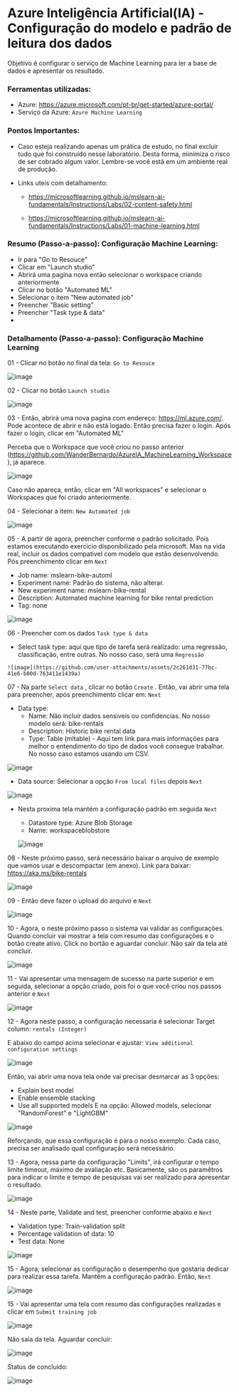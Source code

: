 # Azure Inteligência Artificial(IA) - Configuração do modelo e padrão de leitura dos dados
Objetivo é configurar o serviço de Machine Learning para ler a base de dados e apresentar os resultado.

### Ferramentas utilizadas:

- Azure: https://azure.microsoft.com/pt-br/get-started/azure-portal/
- Serviço da Azure: ``` Azure Machine Learning ```

### Pontos Importantes:

 - Caso esteja realizando apenas um prática de estudo, no final excluir tudo que foi construído nesse laboratório. Desta forma, minimiza o risco de ser cobrado algum valor. Lembre-se você está em um ambiente real de produção.
 - Links uteis com detalhamento:
   
    * https://microsoftlearning.github.io/mslearn-ai-fundamentals/Instructions/Labs/02-content-safety.html
      
    * https://microsoftlearning.github.io/mslearn-ai-fundamentals/Instructions/Labs/01-machine-learning.html

### Resumo (Passo-a-passo): Configuração Machine Learning:

 - Ir para "Go to Resouce"
 - Clicar em "Launch studio"
 - Abrirá uma pagina nova então selecionar o workspace criando anteriormente
 - Clicar no botão "Automated ML"
 - Selecionar o item "New automated job"
 - Preencher "Basic setting"
 - Preencher "Task type & data"
 -  

   
### Detalhamento (Passo-a-passo): Configuração Machine Learning

01 - Clicar no botão no final da tela: ``` Go to Resouce ```

![image](https://github.com/user-attachments/assets/701b2239-10e1-4b20-9c28-f1e2c9a13bf7)

02 - Clicar no botão ``` Launch studio ```

![image](https://github.com/user-attachments/assets/e7d5dff3-c0eb-47bc-8b6f-9da007117602)

03 - Então, abrirá uma nova pagina com endereço: https://ml.azure.com/. Pode acontece de abrir e não está logado. Então precisa fazer o login. Após fazer o login, clicar em "Automated ML"

Perceba que o Workspace que você criou no passo anterior (https://github.com/WanderBernardo/AzureIA_MachineLearning_Workspace), já aparece.

![image](https://github.com/user-attachments/assets/b2f6dfba-983d-4d90-a717-fcd799fe4333)

Caso não apareça, então, clicar em "All workspaces" e selecionar o Workspaces que foi criado anteriormente.

04 - Selecionar a item: ``` New Automated job ```

![image](https://github.com/user-attachments/assets/72e0c092-6cfc-4e96-ac12-fbf0b052eeba)

05 - A partir de agora, preencher conforme o padrão solicitado. Pois estamos executando exercicio disponibilizado pela microsoft. Mas na vida real, incluir os dados compativel com modelo que estão desenvolvendo. Pós preenchimento clicar em ``` Next ```
   * Job name: mslearn-bike-automl
   * Experiment name: Padrão do sistema, não alterar.
   * New experiment name: mslearn-bike-rental
   * Description: Automated machine learning for bike rental prediction
   * Tag: none

![image](https://github.com/user-attachments/assets/ae7f491e-4592-4f6e-b368-6b4784bff3a8)

06 - Preencher com os dados ``` Task type & data ```
   * Select task type: aqui que tipo de tarefa será realizado: uma regressão, classificação, entre outras. No nosso caso, será uma ``` Regressão ```
     
    ![image](https://github.com/user-attachments/assets/2c261d31-77bc-41e6-b00d-763411e1439a)

07 - Na parte ``` Select data ``` , clicar no botão ``` Create ``` . Então, vai abrir uma tela para preencher, após preenchimento clicar em: ``` Next ```
   * Data type:
      * Name: Não incluir dados sensiveis ou confidencias. No nosso modelo será: bike-rentals
      * Description: Historic bike rental data
      * Type: Table (mltable) - Aqui tem link para mais informações para melhor o entendimento do tipo de dados você consegue trabalhar. No nosso caso estamos usando um CSV.
        
   ![image](https://github.com/user-attachments/assets/7c03ac6d-b128-4b80-88f2-da4840b66900)

   * Data source: Selecionar a opção ``` From local files ``` depois ``` Next ``` 
     
   ![image](https://github.com/user-attachments/assets/790c3451-1509-4dab-b71d-dce6ffd8bd08)

   * Nesta proxima tela mantém a configuração padrão em seguida ``` Next ```
      * Datastore type: Azure Blob Storage
      * Name: workspaceblobstore
   
     ![image](https://github.com/user-attachments/assets/4b161107-bcb6-4d0d-b1e3-b9b306ca8a09)

08 - Neste próximo passo, será necessário baixar o arquivo de exemplo que vamos usar e descompactar (em anexo). Link  para baixar: https://aka.ms/bike-rentals

![image](https://github.com/user-attachments/assets/dfb2bc53-9273-45db-9955-fc36aa9aa74f)

09 - Então deve fazer o upload do arquivo e ``` Next ```

![image](https://github.com/user-attachments/assets/e41a452c-c1a9-41d8-9c2d-fdc395e51a31)

10 - Agora, o neste próximo passo o sistema vai validar as configurações. Quando concluir vai mostrar a tela com resumo das configurações e o botão create ativo. Click no bortão e aguardar concluir. Não sair da tela até concluir.

![image](https://github.com/user-attachments/assets/7d251609-0590-42ff-a794-84a715e03672)

11 - Vai apresentar uma mensagem de sucesso na parte superior e em seguida, selecionar a opção criado, pois foi o que você criou nos passos anterior e ``` Next ```

![image](https://github.com/user-attachments/assets/4b185037-9307-4bb2-82f2-097535abe034)

12 - Agora neste passo, a configuração necessaria é selecionar Target column: ``` rentals (Integer) ```

E abaixo do campo acima selecionar e ajustar: ``` View additional configuration settings ```

![image](https://github.com/user-attachments/assets/558d35a7-877e-4a2b-a6d3-e7604095c75d)

Então, vai abrir uma nova tela onde vai precisar desmarcar as 3 opções:
   * Explain best model
   * Enable ensemble stacking
   * Use all supported models
E na opção: Allowed models, selecionar "RandomForest" e "LightGBM"

![image](https://github.com/user-attachments/assets/c2662d00-c7db-4b11-a43c-c223d7c26895)

Reforçando, que essa configuração é para o nosso exemplo. Cada caso, precisa ser analisado qual configuração será necessário.

13 - Agora, nessa parte da configuração "Limits", irá configurar o tempo limite timeout, máximo de avaliação etc. Basicamente, são os paramêtros para indicar o limite e tempo de pesquisas vai ser realizado para apresentar o resultado.  

![image](https://github.com/user-attachments/assets/9b6dfdaa-b43a-4e93-8b4e-9d03626d74d1)

14 - Neste parte, Validate and test, preencher conforme abaixo e ``` Next ```
   * Validation type: Train-validation split
   * Percentage validation of data: 10
   * Test data: None

![image](https://github.com/user-attachments/assets/fe3693cb-5fdb-4258-a46b-d2698fe59fd7)

15 - Agora, selecionar as configuração o desempenho que gostaria dedicar para realizar essa tarefa. Mantém a configuração padrão. Então, ``` Next ```

![image](https://github.com/user-attachments/assets/3c42c7e3-f066-47d2-bc69-a5352f27b304)

15 - Vai apresentar uma tela com resumo das configurações realizadas e clicar em  ``` Submit training job ```

![image](https://github.com/user-attachments/assets/815ebc1a-cdd5-4832-a044-d96ebd143cbb)

Não saia da tela. Aguardar concluir:

![image](https://github.com/user-attachments/assets/cb740a01-b9ac-48ad-b1c8-60754a13a452)

Status de concluído:

![image](https://github.com/user-attachments/assets/05276488-a041-48bd-8313-d2f30ddc3da8)

